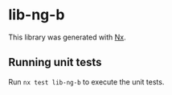 # lib-ng-b

This library was generated with [Nx](https://nx.dev).

## Running unit tests

Run `nx test lib-ng-b` to execute the unit tests.
